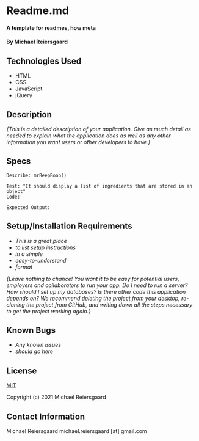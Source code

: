 # Readme.md

#### A template for readmes, how meta

#### By Michael Reiersgaard

## Technologies Used

* HTML
* CSS
* JavaScript
* jQuery

## Description

_{This is a detailed description of your application. Give as much detail as needed to explain what the application does as well as any other information you want users or other developers to have.}_

## Specs

```
Describe: mrBeepBoop()

Test: "It should display a list of ingredients that are stored in an object"
Code:

Expected Output: 
```


## Setup/Installation Requirements

* _This is a great place_
* _to list setup instructions_
* _in a simple_
* _easy-to-understand_
* _format_

_{Leave nothing to chance! You want it to be easy for potential users, employers and collaborators to run your app. Do I need to run a server? How should I set up my databases? Is there other code this application depends on? We recommend deleting the project from your desktop, re-cloning the project from GitHub, and writing down all the steps necessary to get the project working again.}_

## Known Bugs

* _Any known issues_
* _should go here_

## License

[MIT](https://en.wikipedia.org/wiki/MIT_License)

Copyright (c) 2021 Michael Reiersgaard


## Contact Information

Michael Reiersgaard michael.reiersgaard [at] gmail.com